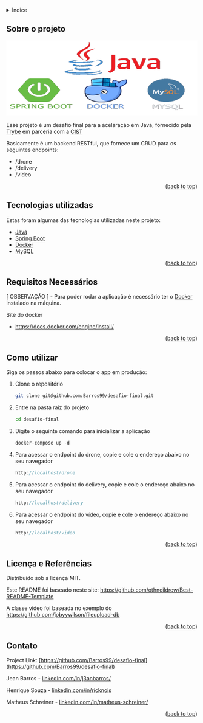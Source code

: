 <div id="top"></div>
<br />




<!-- TABLE OF CONTENTS -->
<details>
  <summary>Índice</summary>
  <ol>
    <li><a href="#sobre-o-projeto">Sobre o projeto</a></li>
    <li><a href="#tecnologias-utilizadas">Tecnologias utilizadas</a></li>
    <li><a href="#requisitos-necessários">Requisitos necessários</a></li>
    <li><a href="#como-utilizar">Como utilizar</a></li>
    <li><a href="#licença-e-referências">Licença e referências</a></li>
    <li><a href="#contato">Contato</a></li>
  </ol>
</details>



<!-- ABOUT THE PROJECT -->
## Sobre o projeto

[![Product Name Screen Shot][product-screenshot]](https://example.com)

Esse projeto é um desafio final para a acelaração em Java, fornecido pela [Trybe](https://www.betrybe.com/) em parceria com a [CI&T](https://ciandt.com/br/)

Basicamente é um backend RESTful, que fornece um CRUD para os seguintes endpoints:
* /drone
* /delivery
* /video

<p align="right">(<a href="#top">back to top</a>)</p>



## Tecnologias utilizadas

Estas foram algumas das tecnologias utilizadas neste projeto:

* [Java](https://www.java.com/pt-BR/)
* [Spring Boot](https://spring.io/projects/spring-boot)
* [Docker](https://www.docker.com/)
* [MySQL](https://www.mysql.com/)

<p align="right">(<a href="#top">back to top</a>)</p>


## Requisitos Necessários
[ OBSERVAÇÃO ] - Para poder rodar a aplicação é necessário ter o [Docker](https://docs.docker.com/) instalado na máquina.

Site do docker 
* https://docs.docker.com/engine/install/

<p align="right">(<a href="#top">back to top</a>)</p>

<!-- GETTING STARTED -->
## Como utilizar

Siga os passos abaixo para colocar o app em produção:


1. Clone o repositório
   ```sh
   git clone git@github.com:Barros99/desafio-final.git
   ```
2. Entre na pasta raiz do projeto
   ```sh
   cd desafio-final
   ```
3. Digite o seguinte comando para inicializar a aplicação
   ```js
   docker-compose up -d
   ```
4. Para acessar o endpoint do drone, copie e cole o endereço abaixo no seu navegador
   ```js
   http://localhost/drone
   ```
5. Para acessar o endpoint do delivery, copie e cole o endereço abaixo no seu navegador
   ```js
   http://localhost/delivery
   ```
6. Para acessar o endpoint do vídeo, copie e cole o endereço abaixo no seu navegador
   ```js
   http://localhost/video
   ```

<p align="right">(<a href="#top">back to top</a>)</p>

<!-- LICENSE -->
## Licença e Referências

Distribuído sob a licença MIT.

Este README foi baseado neste site: https://github.com/othneildrew/Best-README-Template

A classe video foi baseada no exemplo do https://github.com/jobyywilson/fileupload-db

<p align="right">(<a href="#top">back to top</a>)</p>



<!-- CONTACT -->
## Contato

Project Link: [https://github.com/Barros99/desafio-final](https://github.com/Barros99/desafio-final)

Jean Barros - [linkedIn.com/in/j3anbarros/](https://www.linkedin.com/in/j3anbarros/)

Henrique Souza - [linkedin.com/in/ricknois](https://www.linkedin.com/in/ricknois/)

Matheus Schreiner - [linkedin.com/in/matheus-schreiner/](https://www.linkedin.com/in/matheus-schreiner/)

<p align="right">(<a href="#top">back to top</a>)</p>

[linkedin-shield]: https://img.shields.io/badge/-LinkedIn-black.svg?style=for-the-badge&logo=linkedin&colorB=555
[linkedin-url]: https://www.linkedin.com/in/j3anbarros/
[product-screenshot]: readme-images/mern.png